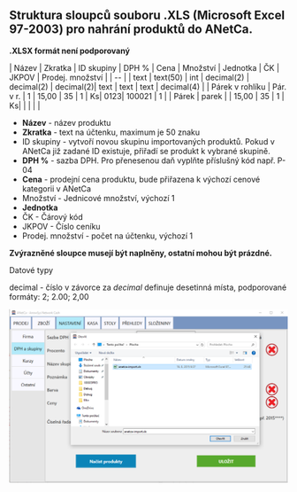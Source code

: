
## Struktura sloupců souboru .XLS (Microsoft Excel 97-2003) pro nahrání produktů do ANetCa.



**.XLSX formát není podporovaný**

| Název | Zkratka | ID skupiny | DPH % | Cena | Množství | Jednotka | ČK | JKPOV | Prodej. množství |
| -- |
| text | text(50) | int | decimal(2) | decimal(2) | decimal(2)| text | text | text | decimal(4) |
| Párek v rohlíku | Pár. v r. | 1 | 15,00 | 35 | 1 | Ks| 0123| 100021 | 1 |
| Párek | parek |  | 15,00 | 35 | 1 | Ks| | | | |

* **Název** - název produktu
* **Zkratka** - text na účtenku, maximum je 50 znaku
* ID skupiny - vytvoří novou skupinu importovaných produktů. Pokud v ANetCa již zadané ID existuje, přiřadí se produkt k vybrané skupině.
* **DPH %** - sazba DPH. Pro přenesenou daň vyplňte příslušný kód např. P-04
* **Cena** - prodejní cena produktu, bude přiřazena k výchozí cenové kategorii v ANetCa
* Množství - Jednicové množství, výchozí 1
* **Jednotka**
* ČK - Čárový kód
* JKPOV - Číslo ceníku
* Prodej. množství - počet na účtenku, výchozí 1

**Zvýrazněné sloupce musejí být naplněny, ostatní mohou být prázdné.**

Datové typy

decimal - číslo v závorce za *decimal* definuje desetinná místa, podporované formáty: 2; 2.00; 2,00

![Import produktů](../img/import.png)